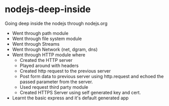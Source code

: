 # nodejs-deep-inside
Going deep inside the nodejs through nodejs.org

- Went through path module
- Went through file system module
- Went through Streams
- Went through Network (net, dgram, dns)
- Went through HTTP module where
    - Created the HTTP server
    - Played around with headers
    - Created http request to the previous server
    - Post form data to previous server using http.request and echoed the passed parameter from the server.
    - Used request third party module
    - Created HTTPS Server using self generated key and cert.
- Learnt the basic express and it's default generated app
